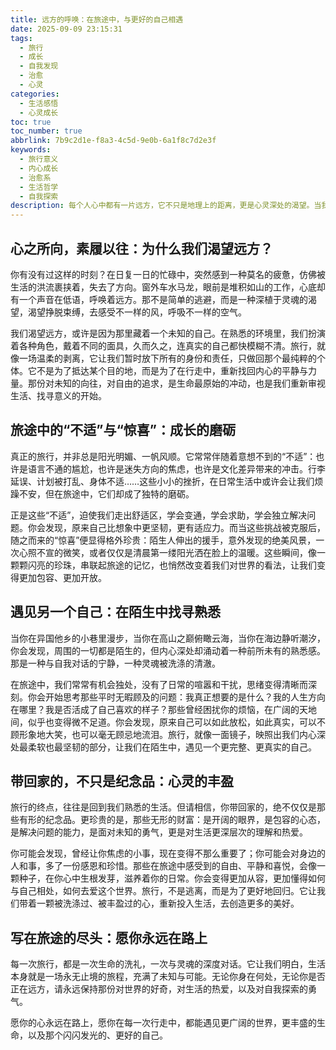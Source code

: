 ```yaml
---
title: 远方的呼唤：在旅途中，与更好的自己相遇
date: 2025-09-09 23:15:31
tags:
  - 旅行
  - 成长
  - 自我发现
  - 治愈
  - 心灵
categories: 
  - 生活感悟
  - 心灵成长
toc: true
toc_number: true
abbrlink: 7b9c2d1e-f8a3-4c5d-9e0b-6a1f8c7d2e3f
keywords:
  - 旅行意义
  - 内心成长
  - 治愈系
  - 生活哲学
  - 自我探索
description: 每个人心中都有一片远方，它不只是地理上的距离，更是心灵深处的渴望。当我们背起行囊，踏上未知的旅途，我们不仅仅是在探索世界，更是在与另一个自己相遇。这趟旅程，关乎放下、关乎遇见、关乎成长，它温柔地抚慰着疲惫的灵魂，也悄然重塑着我们对生活的理解。
---
```


## 心之所向，素履以往：为什么我们渴望远方？

你有没有过这样的时刻？在日复一日的忙碌中，突然感到一种莫名的疲惫，仿佛被生活的洪流裹挟着，失去了方向。窗外车水马龙，眼前是堆积如山的工作，心底却有一个声音在低语，呼唤着远方。那不是简单的逃避，而是一种深植于灵魂的渴望，渴望挣脱束缚，去感受不一样的风，呼吸不一样的空气。

我们渴望远方，或许是因为那里藏着一个未知的自己。在熟悉的环境里，我们扮演着各种角色，戴着不同的面具，久而久之，连真实的自己都快模糊不清。旅行，就像一场温柔的剥离，它让我们暂时放下所有的身份和责任，只做回那个最纯粹的个体。它不是为了抵达某个目的地，而是为了在行走中，重新找回内心的平静与力量。那份对未知的向往，对自由的追求，是生命最原始的冲动，也是我们重新审视生活、找寻意义的开始。

## 旅途中的“不适”与“惊喜”：成长的磨砺

真正的旅行，并非总是阳光明媚、一帆风顺。它常常伴随着意想不到的“不适”：也许是语言不通的尴尬，也许是迷失方向的焦虑，也许是文化差异带来的冲击。行李延误、计划被打乱、身体不适……这些小小的挫折，在日常生活中或许会让我们烦躁不安，但在旅途中，它们却成了独特的磨砺。

正是这些“不适”，迫使我们走出舒适区，学会变通，学会求助，学会独立解决问题。你会发现，原来自己比想象中更坚韧，更有适应力。而当这些挑战被克服后，随之而来的“惊喜”便显得格外珍贵：陌生人伸出的援手，意外发现的绝美风景，一次心照不宣的微笑，或者仅仅是清晨第一缕阳光洒在脸上的温暖。这些瞬间，像一颗颗闪亮的珍珠，串联起旅途的记忆，也悄然改变着我们对世界的看法，让我们变得更加包容、更加开放。

## 遇见另一个自己：在陌生中找寻熟悉

当你在异国他乡的小巷里漫步，当你在高山之巅俯瞰云海，当你在海边静听潮汐，你会发现，周围的一切都是陌生的，但内心深处却涌动着一种前所未有的熟悉感。那是一种与自我对话的宁静，一种灵魂被洗涤的清澈。

在旅途中，我们常常有机会独处，没有了日常的喧嚣和干扰，思绪变得清晰而深刻。你会开始思考那些平时无暇顾及的问题：我真正想要的是什么？我的人生方向在哪里？我是否活成了自己喜欢的样子？那些曾经困扰你的烦恼，在广阔的天地间，似乎也变得微不足道。你会发现，原来自己可以如此放松，如此真实，可以不顾形象地大笑，也可以毫无顾忌地流泪。旅行，就像一面镜子，映照出我们内心深处最柔软也最坚韧的部分，让我们在陌生中，遇见一个更完整、更真实的自己。

## 带回家的，不只是纪念品：心灵的丰盈

旅行的终点，往往是回到我们熟悉的生活。但请相信，你带回家的，绝不仅仅是那些有形的纪念品。更珍贵的是，那些无形的财富：是开阔的眼界，是包容的心态，是解决问题的能力，是面对未知的勇气，更是对生活更深层次的理解和热爱。

你可能会发现，曾经让你焦虑的小事，现在变得不那么重要了；你可能会对身边的人和事，多了一份感恩和珍惜。那些在旅途中感受到的自由、平静和喜悦，会像一颗种子，在你心中生根发芽，滋养着你的日常。你会变得更加从容，更加懂得如何与自己相处，如何去爱这个世界。旅行，不是逃离，而是为了更好地回归。它让我们带着一颗被洗涤过、被丰盈过的心，重新投入生活，去创造更多的美好。

## 写在旅途的尽头：愿你永远在路上

每一次旅行，都是一次生命的洗礼，一次与灵魂的深度对话。它让我们明白，生活本身就是一场永无止境的旅程，充满了未知与可能。无论你身在何处，无论你是否正在远方，请永远保持那份对世界的好奇，对生活的热爱，以及对自我探索的勇气。

愿你的心永远在路上，愿你在每一次行走中，都能遇见更广阔的世界，更丰盛的生命，以及那个闪闪发光的、更好的自己。